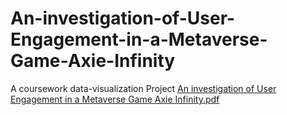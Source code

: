 # An-investigation-of-User-Engagement-in-a-Metaverse-Game-Axie-Infinity
A coursework data-visualization Project
[An investigation of User Engagement in a Metaverse Game Axie Infinity.pdf](https://github.com/Tracy-30/An-investigation-of-User-Engagement-in-a-Metaverse-Game-Axie-Infinity/files/9719494/An.investigation.of.User.Engagement.in.a.Metaverse.Game.Axie.Infinity.pdf)
